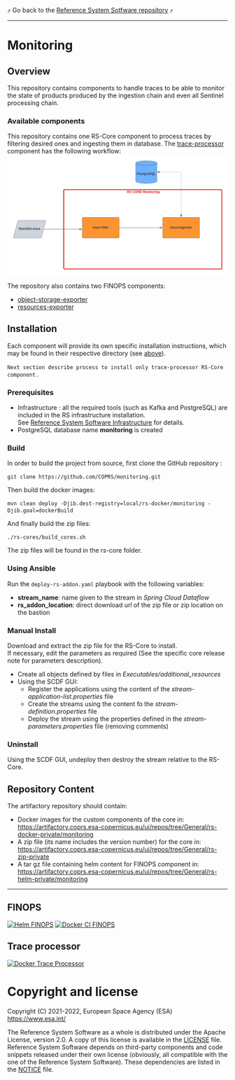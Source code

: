 :arrow_heading_up: Go back to the [Reference System Sotfware repository](https://github.com/COPRS/reference-system-software) :arrow_heading_up:

---
# Monitoring

## Overview

This repository contains components to handle traces to be able to monitor the state 
of products produced by the ingestion chain and even all Sentinel processing chain.

### Available components

This repository contains one RS-Core component to process traces by filtering desired ones and ingesting them in database.
The [trace-processor](rs-cores/MONITORING) component has the following workflow:
![](trace-processor/inputs/trace-processor_workflow.png)

The repository also contains two FINOPS components:
- [object-storage-exporter](finops/object-storage-exporter/helm)
- [resources-exporter](finops/resources-exporter/helm)

## Installation

Each component will provide its own specific installation instructions, which may be found in their respective directory (see [above](#available-components)).

`Next section describe process to install only trace-processor RS-Core component.`

### Prerequisites

- Infrastructure : all the required tools (such as Kafka and PostgreSQL) are included in the RS infrastructure installation.  
  See  [Reference System Software Infrastructure](https://github.com/COPRS/infrastructure) for details.
- PostgreSQL database name **monitoring** is created 

### Build

In order to build the project from source, first clone the GitHub repository :

```shellsession
git clone https://github.com/COPRS/monitoring.git
```

Then build the docker images:

```shellsession
mvn clean deploy -Djib.dest-registry=local/rs-docker/monitoring -Djib.goal=dockerBuild
```

And finally build the zip files:

```shellsession
./rs-cores/build_cores.sh
```

The zip files will be found in the rs-core folder.

### Using Ansible

Run the `deploy-rs-addon.yaml` playbook with the following variables:

- **stream_name**: name given to the stream in *Spring Cloud Dataflow*
- **rs_addon_location**: direct download url of the zip file or zip location on the bastion

### Manual Install

Download and extract the zip file for the RS-Core to install.  
If necessary, edit the parameters as required (See the specific core release note for parameters description).

- Create all objects defined by files in _Executables/additional_resources_
- Using the SCDF GUI:
  - Register the applications using the content of the _stream-application-list.properties_ file
  - Create the streams using the content fo the _stream-definition.properties_ file
  - Deploy the stream using the properties defined in the _stream-parameters.properties_ file (removing comments)

### Uninstall

Using the SCDF GUI, undeploy then destroy the stream relative to the RS-Core.

## Repository Content

The artifactory repository should contain:

- Docker images for the custom components of the core in:  
  https://artifactory.coprs.esa-copernicus.eu/ui/repos/tree/General/rs-docker-private/monitoring
- A zip file (its name includes the version number) for the core in:  
  https://artifactory.coprs.esa-copernicus.eu/ui/repos/tree/General/rs-zip-private
- A tar gz file containing helm content for FINOPS component in:
  https://artifactory.coprs.esa-copernicus.eu/ui/repos/tree/General/rs-helm-private/monitoring

---
## FINOPS
[![Helm FINOPS](https://github.com/COPRS/monitoring/actions/workflows/helm-finops.yml/badge.svg)](https://github.com/COPRS/monitoring/actions/workflows/helm-finops.yml)
[![Docker CI FINOPS](https://github.com/COPRS/monitoring/actions/workflows/docker-ci-finops.yml/badge.svg)](https://github.com/COPRS/monitoring/actions/workflows/docker-ci-finops.yml)

## Trace processor
[![Docker Trace Processor](https://github.com/COPRS/monitoring/actions/workflows/docker-ci-traceprocessor.yml/badge.svg)](https://github.com/COPRS/monitoring/actions/workflows/docker-ci-traceprocessor.yml)

# Copyright and license

Copyright (C) 2021-2022, European Space Agency (ESA) https://www.esa.int/

The Reference System Software as a whole is distributed under the Apache License, version 2.0. A copy of this license is available in the [LICENSE](LICENSE) file. Reference System Software depends on third-party components and code snippets released under their own license (obviously, all compatible with the one of the Reference System Software). These dependencies are listed in the [NOTICE](NOTICE.md) file.
